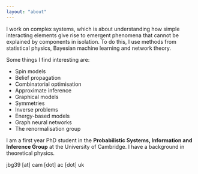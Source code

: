 ```yaml
---
layout: "about"
---
```


I work on complex systems, which is about understanding how
simple interacting elements give rise to emergent phenomena that cannot be explained by components in isolation. To do this, I use methods from statistical physics, Bayesian machine learning and network theory.

Some things I find interesting are:
- Spin models
- Belief propagation
- Combinatorial optimisation
- Approximate inference
- Graphical models
- Symmetries
- Inverse problems
- Energy-based models
- Graph neural networks
- The renormalisation group

I am a first year PhD student in the **Probabilistic Systems, Information and Inference Group** at the University of Cambridge. I have a background in theoretical physics.

jbg39 [at] cam [dot] ac [dot] uk